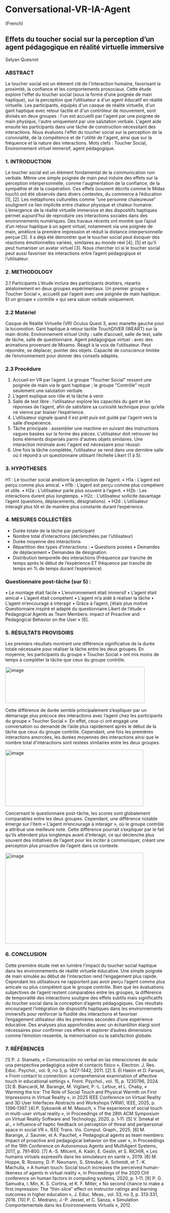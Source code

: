 # Conversational-VR-IA-Agent
(French)

## Effets du toucher social sur la perception d’un agent pédagogique en réalité virtuelle immersive
Selyan Quesnot
 
### ABSTRACT
Le toucher social est un élément clé de l'interaction humaine, favorisant la proximité, la confiance et les comportements prosociaux. Cette étude explore l'effet du toucher social (sous la forme d'une poignée de main haptique), sur la perception que l’utilisateur a d'un agent éducatif en réalité virtuelle. Les participants, équipés d'un casque de réalité virtuelle, d'un gant haptique avec retour tactile et d'un contrôleur de mouvement, sont divisés en deux groupes : l'un est accueilli par l'agent par une poignée de main physique, l'autre uniquement par une salutation verbale. L'agent aide ensuite les participants dans une tâche de construction nécessitant des interactions. Nous évaluons l'effet du toucher social sur la perception de la convivialité, de la compétence et de l'utilité de l'agent, ainsi que sur la fréquence et la nature des interactions. 
Mots clefs : Toucher Social, Environnement virtuel immersif, agent pédagogique.

### 1.	INTRODUCTION
Le toucher social est un élément fondamental de la communication non verbale. Même une simple poignée de main peut induire des effets sur la perception interpersonnelle, comme l'augmentation de la confiance, de la sympathie et de la coopération. Ces effets (souvent décrits comme le Midas touch) ont été observés dans divers contextes, du commerce à l’éducation [1], [2]. Les métaphores culturelles comme “une personne chaleureuse” soulignent ce lien implicite entre chaleur physique et chaleur humaine.
L’émergence de la réalité virtuelle immersive et des dispositifs haptiques permet aujourd’hui de reproduire ces interactions sociales dans des environnements numériques. Des travaux récents ont montré que l’ajout d’un retour haptique à un agent virtuel, notamment via une poignée de main, améliore la première impression et réduit la distance interpersonnelle perçue [3].
Il a déjà été démontrer que le toucher social peut évoquer des réactions émotionnelles variées, similaires au monde réel [4], [5] et qu’il peut humaniser un avatar virtuel [3]. Nous chercher ici si le toucher social peut aussi favoriser les interactions entre l’agent pédagogique et l’utilisateur.

### 2.	METHODOLOGY
2.1 Participants
L’étude inclura des participants droitiers, répartis aléatoirement en deux groupes expérimentaux. Un premier groupe « Toucher Social », accueilli par l’agent avec une poignée de main haptique. Et un groupe « contrôle » qui sera saluer verbale uniquement.

### 2.2 Matériel
Casque de Réalité Virtuelle (VR) Oculus Quest 3, avec manette gauche pour la locomotion.
Gant haptique à retour tactile TouchDIVER (WEART) sur la main droite.
Environnement virtuel Unity : salle d’accueil, salle de test, salle de tâche, salle de questionnaire.
Agent pédagogique virtuel : avec des animations provenant de Mixamo. Réagit à la voix de l’utilisateur. Peut répondre, se déplacer, pointer des objets. Capacité de conscience limitée de l’environnement pour donner des conseils adaptés.

### 2.3 Procédure
1.	Accueil en VR par l’agent. Le groupe "Toucher Social" ressent une poignée de main via le gant haptique ; le groupe "Contrôle" reçoit seulement une salutation verbale.
2.	L’agent explique son rôle et la tâche à venir.
3.	Salle de test libre : l’utilisateur explore les capacités du gant et les réponses de l’agent, afin de satisfaire sa curiosité technique pour qu’elle ne vienne par biaiser l’expérience.
4.	L’utilisateur signale quand il est prêt puis est guidé par l’agent vers la salle d’expérience.
5.	Tâche principale : assembler une machine en suivant des instructions vagues basées sur la forme des pièces. L’utilisateur doit retrouver les bons éléments dispersés parmi d'autres objets similaires. Une interaction minimale avec l'agent est nécessaire pour réussir.
6.	Une fois la tâche complétée, l’utilisateur se rend dans une dernière salle où il répond à un questionnaire utilisant l’échelle Likert (1 à 5).

### 3.	HYPOTHESES
H1 : Le toucher social améliore la perception de l’agent.
•	H1a : L’agent est perçu comme plus amical.
•	H1b : L’agent est perçu comme plus compétent et utile.
•	H2a : L’utilisateur parle plus souvent à l’agent.
•	H2b : Les interactions durent plus longtemps.
•	H2c : L’utilisateur sollicite davantage l’agent (questions, déplacements, désignations).
•	H2d : L’utilisateur interagit plus tôt et de manière plus constante durant l’expérience.

### 4.	MESURES COLLECTÉES
- Durée totale de la tâche par participant
- Nombre total d’interactions (déclenchées par l’utilisateur)
- Durée moyenne des interactions
- Répartition des types d’interactions :
•	Questions posées
•	Demandes de déplacement
•	Demandes de désignation
- Distribution temporelle des interactions (Fréquence par tranche de temps après le début de l’expérience ET fréquence par tranche de temps en % de temps durant l’expérience)

### Questionnaire post-tâche (sur 5) :
•	Le montage était facile
•	L’environnement était immersif
•	L’agent était amical
•	L’agent était compétent
•	L’agent m’a aidé à réaliser la tâche
•	L’agent m’encourage à interagir
•	Grâce à l’agent, j’étais plus motivé
Questionnaire inspiré et adapté du questionnaire Likert de l’étude « Pedagogical Agents as Team Members: impact of Proactive and Pedagogical Behavior on the User » [6].

### 5.	RÉSULTATS PROVISOIRS
Les premiers résultats montrent une différence significative de la durée totale nécessaire pour réaliser la tâche entre les deux groupes. En moyenne, les participants du groupe « Toucher Social » ont mis moins de temps à compléter la tâche que ceux du groupe contrôle. 

<img width="439" height="114" alt="image" src="https://github.com/user-attachments/assets/9e32e810-0964-4eca-985a-43f55c6eff8f" />

Cette différence de durée semble principalement s’expliquer par un démarrage plus précoce des interactions avec l’agent chez les participants du groupe « Toucher Social ». En effet, ceux-ci ont engagé une conversation ou demandé de l’aide plus rapidement après le début de la tâche que ceux du groupe contrôle. Cependant, une fois les premières interactions amorcées, les durées moyennes des interactions ainsi que le nombre total d’interactions sont restées similaires entre les deux groupes. 

<img width="435" height="178" alt="image" src="https://github.com/user-attachments/assets/1090b4e7-5572-44a7-98a6-c05f097d109e" />

Concernant le questionnaire post-tâche, les scores sont globalement comparables entre les deux groupes. Cependant, une différence notable émerge sur l’item « L’agent m’encourage à interagir », où le groupe contrôle a attribué une meilleure note. Cette différence pourrait s’expliquer par le fait qu’ils attendent plus longtemps avant d’interagir, ce qui déclenche plus souvent des initiatives de l’agent pour les inciter à communiquer, créant une perception plus proactive de l’agent dans ce contexte.

<img width="435" height="287" alt="image" src="https://github.com/user-attachments/assets/3b7379ee-c22a-4dfb-ac86-06179ad3d69c" />


### 6.	CONCLUSION
Cette première étude met en lumière l’impact du toucher social haptique dans les environnements de réalité virtuelle éducative.
Une simple poignée de main simulée au début de l’interaction rend l’engagement plus rapide. Cependant les utilisateurs ne rapportent pas avoir perçu l’agent comme plus amicale ou plus compétent que le groupe contrôle.
Bien que les évaluations subjectives de l’agent restent comparables entre les groupes, la différence de temporalité des interactions souligne des effets subtils mais significatifs du toucher social dans la conception d’agents pédagogiques. Ces résultats encouragent l’intégration de dispositifs haptiques dans les environnements immersifs pour renforcer la fluidité des interactions et favoriser l’engagement utilisateur dès les premières secondes d’une expérience éducative.
Des analyses plus approfondies avec un échantillon élargi sont nécessaires pour confirmer ces effets et explorer d’autres dimensions comme l’émotion ressentie, la mémorisation ou la satisfaction globale.


### 7.	RÉFÉRENCES
[1]	P. J. Stamatis, « Comunicación no verbal en las interacciones de aula: una perspectiva pedagógica sobre el contacto físico », Electron. J. Res. Educ. Psychol., vol. 9, no 3, p. 1427‑1442, 2011.
[2]	S. El Hakim et D. Farsani, « From contact to connection: a comprehensive examination of affective touch in educational settings », Front. Psychol., vol. 15, p. 1230796, 2024.
[3]	B. Biancardi, M. Barange, M. Vigilant, P.-L. Lefour, et L. Chaby, « Warming the Ice: The Role of Social Touch and Physical Warmth on First Impressions in Virtual Reality », in 2025 IEEE Conference on Virtual Reality and 3D User Interfaces Abstracts and Workshops (VRW), IEEE, 2025, p. 1396‑1397.
[4]	P. Sykownik et M. Masuch, « The experience of social touch in multi-user virtual reality », in Proceedings of the 26th ACM Symposium on Virtual Reality Software and Technology, 2020, p. 1‑11.
[5]	V. Smekal et al., « Influence of haptic feedback on perception of threat and peripersonal space in social VR », IEEE Trans. Vis. Comput. Graph., 2025.
[6]	M. Barange, J. Saunier, et A. Pauchet, « Pedagogical agents as team members: Impact of proactive and pedagogical behavior on the user », in Proceedings of the 16th Conference on Autonomous Agents and MultiAgent Systems, 2017, p. 791‑800.
[7]	A.-S. Milcent, A. Kadri, E. Geslin, et S. RICHIR, « Les humains virtuels expressifs dans les simulateurs en santé », 2019.
[8]	M. Hoppe, B. Rossmy, D. P. Neumann, S. Streuber, A. Schmidt, et T.-K. Machulla, « A human touch: Social touch increases the perceived human-likeness of agents in virtual reality », in Proceedings of the 2020 CHI conference on human factors in computing systems, 2020, p. 1‑11.
[9]	P. G. Samudra, I. Min, K. S. Cortina, et K. F. Miller, « No second chance to make a first impression: The “thin-slice” effect on instructor ratings and learning outcomes in higher education », J. Educ. Meas., vol. 53, no 3, p. 313‑331, 2016.
[10]	P. C. Medrano, J.-P. Jessel, et C. Sanza, « Simulation Comportementale dans les Environnements Virtuels », 2012.

